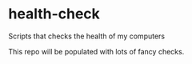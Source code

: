 # health-check
Scripts that checks the health of my computers

This repo will be populated with lots of fancy checks.
